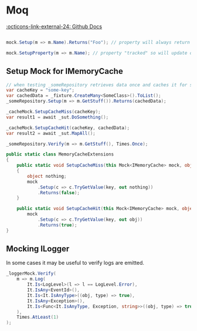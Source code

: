 # Moq
[:octicons-link-external-24: Github Docs](https://github.com/moq/moq4/wiki/Quickstart)

```c#

mock.Setup(m => m.Name).Returns("Foo"); // property will always return "Foo"

mock.SetupProperty(m => m.Name); // property "tracked" so will update on the mock when set.
```

## Setup Mock for IMemoryCache
```c#
// when testing _someRepository retrieves data once and caches it for subsequent calls.
var cacheKey = "some-key";
var cachedData = _fixture.CreateMany<SomeClass>().ToList();
_someRepository.Setup(m => m.GetStuff()).Returns(cachedData);

_cacheMock.SetupCacheMiss(cacheKey);
var result1 = await _sut.DoSomething();

_cacheMock.SetupCacheHit(cacheKey, cachedData);
var result2 = await _sut.MapAll();

_someRepository.Verify(m => m.GetStuff(), Times.Once);
```

```c#
public static class MemoryCacheExtensions
{
    public static void SetupCacheMiss(this Mock<IMemoryCache> mock, object key)
    {
        object nothing;
        mock
            .Setup(c => c.TryGetValue(key, out nothing))
            .Returns(false);
    }

    public static void SetupCacheHit(this Mock<IMemoryCache> mock, object key, object obj) => 
        mock
            .Setup(c => c.TryGetValue(key, out obj))
            .Returns(true);
}
```

## Mocking ILogger<T>
In some cases it may be useful to verify logs are emitted.

```c#
_loggerMock.Verify(
    m => m.Log(
        It.Is<LogLevel>(l => l == LogLevel.Error),
        It.IsAny<EventId>(),
        It.Is<It.IsAnyType>((obj, type) => true),
        It.IsAny<Exception>(),
        It.Is<Func<It.IsAnyType, Exception, string>>((obj, type) => true)
    ), 
    Times.AtLeast(1)
);
```
